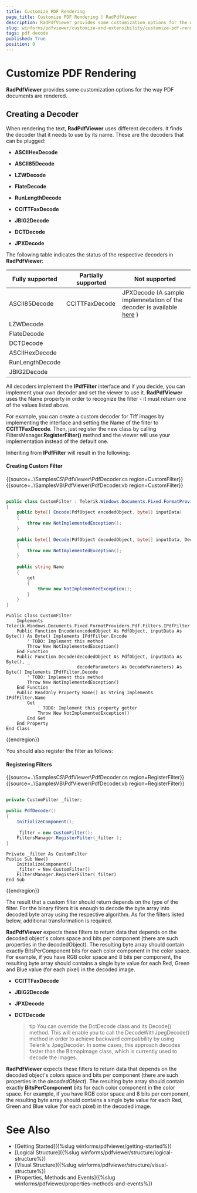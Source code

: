 ```yaml
---
title: Customize PDF Rendering
page_title: Customize PDF Rendering | RadPdfViewer
description: RadPdfViewer provides some customization options for the way PDF documents are rendered.
slug: winforms/pdfviewer/customize-and-extensibility/customize-pdf-rendering
tags: pdf decode
published: True
position: 0
---
```


# Customize PDF Rendering
__RadPdfViewer__ provides some customization options for the way PDF documents are rendered.

## Creating a Decoder

When rendering the text, __RadPdfViewer__ uses different decoders. It finds the decoder that it needs to use by its name. These are the decoders that can be plugged:

* __ASCIIHexDecode__

* __ASCII85Decode__

* __LZWDecode__

* __FlateDecode__

* __RunLengthDecode__

* __CCITTFaxDecode__

* __JBIG2Decode__

* __DCTDecode__

* __JPXDecode__

The following table indicates the status of the respective decoders in __RadPdfViewer__:

|Fully supported|Partially supported|Not supported|
|----|----|----|
|ASCII85Decode|CCITTFaxDecode| JPXDecode (A sample implemnetation of the decoder is available [here](http://www.telerik.com/support/kb/winforms/pdf-viewer/details/use-a-custom-jpxdecode-filter-with-radpdfviewer) )|
|LZWDecode|||
|FlateDecode|||
|DCTDecode|||
|ASCIIHexDecode|||
|RunLengthDecode|||
|JBIG2Decode|||

All decoders implement the __IPdfFilter__ interface and if you decide, you can implement your own decoder and set the viewer to use it. __RadPdfViewer__ uses the Name property in order to recognize the filter - it must return one of the values listed above.

For example, you can create a custom decoder for Tiff images by implementing the interface and setting the Name of the filter to __CCITTFaxDecode__. Then, just register the new class by calling FiltersManager.__RegisterFilter()__ method and the viewer will use your implementation instead of the default one.

Inheriting from __IPdfFilter__ will result in the following:

#### Creating Custom Filter

{{source=..\SamplesCS\PdfViewer\PdfDecoder.cs region=CustomFilter}} 
{{source=..\SamplesVB\PdfViewer\PdfDecoder.vb region=CustomFilter}} 

````C#
        
public class CustomFilter : Telerik.Windows.Documents.Fixed.FormatProviders.Pdf.Filters.IPdfFilter
{
    public byte[] Encode(PdfObject encodedObject, byte[] inputData)
    {
        throw new NotImplementedException();
    }
    
    public byte[] Decode(PdfObject decodedObject, byte[] inputData, DecodeParameters decodeParameters)
    {
        throw new NotImplementedException();
    }
    
    public string Name
    {
        get
        {
            throw new NotImplementedException();
        }
    }
}

````
````VB.NET
Public Class CustomFilter
    Implements Telerik.Windows.Documents.Fixed.FormatProviders.Pdf.Filters.IPdfFilter
    Public Function Encode(encodedObject As PdfObject, inputData As Byte()) As Byte() Implements IPdfFilter.Encode
        ' TODO: Implement this method
        Throw New NotImplementedException()
    End Function
    Public Function Decode(decodedObject As PdfObject, inputData As Byte(), _
                           decodeParameters As DecodeParameters) As Byte() Implements IPdfFilter.Decode
        ' TODO: Implement this method
        Throw New NotImplementedException()
    End Function
    Public ReadOnly Property Name() As String Implements IPdfFilter.Name
        Get
            ' TODO: Implement this property getter
            Throw New NotImplementedException()
        End Get
    End Property
End Class

````

{{endregion}}

You should also register the filter as follows:

#### Registering Filters

{{source=..\SamplesCS\PdfViewer\PdfDecoder.cs region=RegisterFilter}} 
{{source=..\SamplesVB\PdfViewer\PdfDecoder.vb region=RegisterFilter}} 

````C#
        
private CustomFilter _filter;
        
public PdfDecoder()
{
    InitializeComponent();
    
    _filter = new CustomFilter();
    FiltersManager.RegisterFilter(_filter );
}

````
````VB.NET
Private _filter As CustomFilter
Public Sub New()
    InitializeComponent()
    _filter = New CustomFilter()
    FiltersManager.RegisterFilter(_filter)
End Sub

````

{{endregion}}

The result that a custom filter should return depends on the type of the filter. For the binary filters it is enough to decode the byte array into decoded byte array using the respective algorithm. As for the filters listed below, additional transformation is required.

__RadPdfViewer__ expects these filters to return data that depends on the decoded object's colors space and bits per component (there are such properties in the decodedObject). The resulting byte array should contain exactly BitsPerComponent bits for each color component in the color space. For example, if you have RGB color space and 8 bits per component, the resulting byte array should contains a single byte value for each Red, Green and Blue value (for each pixel) in the decoded image.

* __CCITTFaxDecode__

* __JBIG2Decode__

* __JPXDecode__

* __DCTDecode__

    >tip You can override the DctDecode class and its Decode() method. This will enable you to call the DecodeWithJpegDecode() method in order to achieve backward compatibility by using Telerik's JpegDecoder. In some cases, this approach decodes faster than the BitmapImage class, which is currently used to decode the images.

 __RadPdfViewer__ expects these filters to return data that depends on the decoded object's colors space and bits per component (there are such properties in the *decodedObject*). The resulting byte array should contain exactly __BitsPerComponent__ bits for each color component in the color space. For example, if you have RGB color space and 8 bits per component, the resulting byte array should contains a single byte value for each Red, Green and Blue value (for each pixel) in the decoded image.

# See Also

* [Getting Started]({%slug winforms/pdfviewer/getting-started%})
* [Logical Structure]({%slug winforms/pdfviewer/structure/logical-structure%})
* [Visual Structure]({%slug winforms/pdfviewer/structure/visual-structure%})
* [Properties, Methods and Events]({%slug winforms/pdfviewer/properties-methods-and-events%})
